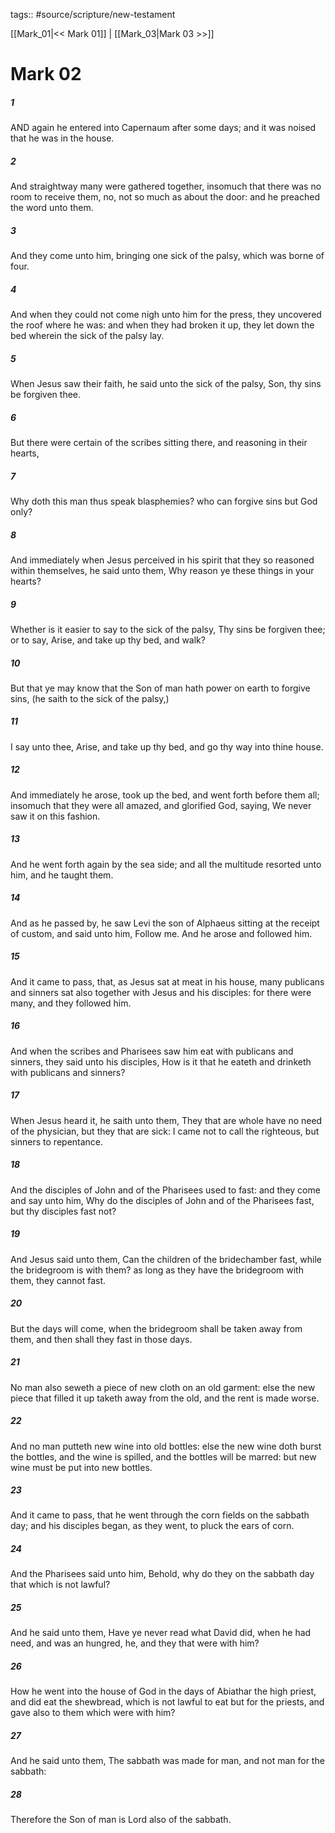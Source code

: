 tags:: #source/scripture/new-testament

[[Mark_01|<< Mark 01]] | [[Mark_03|Mark 03 >>]]

# Mark 02

##### 1

AND again he entered into Capernaum after some days; and it was noised that he was in the house.

##### 2

And straightway many were gathered together, insomuch that there was no room to receive them, no, not so much as about the door: and he preached the word unto them.

##### 3

And they come unto him, bringing one sick of the palsy, which was borne of four.

##### 4

And when they could not come nigh unto him for the press, they uncovered the roof where he was: and when they had broken it up, they let down the bed wherein the sick of the palsy lay.

##### 5

When Jesus saw their faith, he said unto the sick of the palsy, Son, thy sins be forgiven thee.

##### 6

But there were certain of the scribes sitting there, and reasoning in their hearts,

##### 7

Why doth this man thus speak blasphemies? who can forgive sins but God only?

##### 8

And immediately when Jesus perceived in his spirit that they so reasoned within themselves, he said unto them, Why reason ye these things in your hearts?

##### 9

Whether is it easier to say to the sick of the palsy, Thy sins be forgiven thee; or to say, Arise, and take up thy bed, and walk?

##### 10

But that ye may know that the Son of man hath power on earth to forgive sins, (he saith to the sick of the palsy,)

##### 11

I say unto thee, Arise, and take up thy bed, and go thy way into thine house.

##### 12

And immediately he arose, took up the bed, and went forth before them all; insomuch that they were all amazed, and glorified God, saying, We never saw it on this fashion.

##### 13

And he went forth again by the sea side; and all the multitude resorted unto him, and he taught them.

##### 14

And as he passed by, he saw Levi the son of Alphaeus sitting at the receipt of custom, and said unto him, Follow me. And he arose and followed him.

##### 15

And it came to pass, that, as Jesus sat at meat in his house, many publicans and sinners sat also together with Jesus and his disciples: for there were many, and they followed him.

##### 16

And when the scribes and Pharisees saw him eat with publicans and sinners, they said unto his disciples, How is it that he eateth and drinketh with publicans and sinners?

##### 17

When Jesus heard it, he saith unto them, They that are whole have no need of the physician, but they that are sick: I came not to call the righteous, but sinners to repentance.

##### 18

And the disciples of John and of the Pharisees used to fast: and they come and say unto him, Why do the disciples of John and of the Pharisees fast, but thy disciples fast not?

##### 19

And Jesus said unto them, Can the children of the bridechamber fast, while the bridegroom is with them? as long as they have the bridegroom with them, they cannot fast.

##### 20

But the days will come, when the bridegroom shall be taken away from them, and then shall they fast in those days.

##### 21

No man also seweth a piece of new cloth on an old garment: else the new piece that filled it up taketh away from the old, and the rent is made worse.

##### 22

And no man putteth new wine into old bottles: else the new wine doth burst the bottles, and the wine is spilled, and the bottles will be marred: but new wine must be put into new bottles.

##### 23

And it came to pass, that he went through the corn fields on the sabbath day; and his disciples began, as they went, to pluck the ears of corn.

##### 24

And the Pharisees said unto him, Behold, why do they on the sabbath day that which is not lawful?

##### 25

And he said unto them, Have ye never read what David did, when he had need, and was an hungred, he, and they that were with him?

##### 26

How he went into the house of God in the days of Abiathar the high priest, and did eat the shewbread, which is not lawful to eat but for the priests, and gave also to them which were with him?

##### 27

And he said unto them, The sabbath was made for man, and not man for the sabbath:

##### 28

Therefore the Son of man is Lord also of the sabbath.
